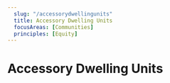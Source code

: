 ```yaml
---
  slug: "/accessorydwellingunits"
  title: Accessory Dwelling Units
  focusAreas: [Communities]
  principles: [Equity]
---
```

# Accessory Dwelling Units